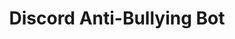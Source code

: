 ---
title: 'Discord Anti-Bullying Bot'
type: 'personal project'
affiliation:
image:
    url:
    alt:
skills: ['Python', 'Raspberry Pi']
links: []
linkTitles: []
linkTypes: []
description:
---